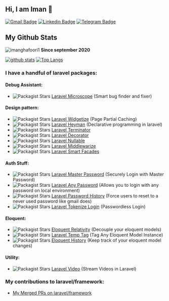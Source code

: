 ## Hi, I am Iman 👋

[![Gmail Badge](https://img.shields.io/badge/-imanghafoori1@gmail.com-c14438?style=flat&logo=Gmail&logoColor=white&link=mailto:imanghafoori1@gmail.com)](mailto:imanghafoori1@gmail.com)
[![Linkedin Badge](https://img.shields.io/badge/-Iman%20Ghafoori-0072b1?style=flat&logo=Linkedin&logoColor=white&link=https://linkedin.com/in/iman-ghafoori/)](https://linkedin.com/in/iman-ghafoori/) 
[![Telegram Badge](https://img.shields.io/badge/-Telegram-blue?style=flat&logo=telegram&logoColor=white&link=https://t.me/imanghafoori/)](https://t.me/imanghafoori/)
</p>

## My Github Stats

<p align=left> <img src=https://komarev.com/ghpvc/?username=imanghafoori1 alt=imanghafoori1 /> <b>Since september 2020</b></p>

[![github stats](https://github-readme-stats.vercel.app/api?username=imanghafoori1)](https://github.com/anuraghazra/github-readme-stats) 
[![Top Langs](https://github-readme-stats.vercel.app/api/top-langs/?username=imanghafoori1&layout=compact)](https://github.com/imanghafoori1/github-readme-stats)

### I have a handful of laravel packages:

#### Debug Assistant:
 - <img alt="Packagist Stars" src="https://img.shields.io/packagist/stars/imanghafoori/laravel-microscope"> <a href="https://github.com/imanghafoori1/laravel-microscope">  Laravel Microscope</a> (Smart bug finder and fixer)
#### Design pattern:
- <img alt="Packagist Stars" src="https://img.shields.io/packagist/stars/imanghafoori/laravel-widgetize"> <a href="https://github.com/imanghafoori1/laravel-widgetize"> Laravel Widgetize</a> (Page Partial Caching)
- <img alt="Packagist Stars" src="https://img.shields.io/packagist/stars/imanghafoori/laravel-heyman"> <a href="https://github.com/imanghafoori1/laravel-heyman"> Laravel Heyman</a> (Declarative programming in laravel)
- <img alt="Packagist Stars" src="https://img.shields.io/packagist/stars/imanghafoori/laravel-terminator"> <a href="https://github.com/imanghafoori1/laravel-terminator"> Laravel Terminator</a>
- <img alt="Packagist Stars" src="https://img.shields.io/packagist/stars/imanghafoori/laravel-decorator"> <a href="https://github.com/imanghafoori1/laravel-decorator"> Laravel Decorator</a> 
- <img alt="Packagist Stars" src="https://img.shields.io/packagist/stars/imanghafoori/laravel-nullable"> <a href="https://github.com/imanghafoori1/laravel-nullable"> Laravel Nullable</a>
- <img alt="Packagist Stars" src="https://img.shields.io/packagist/stars/imanghafoori/laravel-middlewarize">  <a href="https://github.com/imanghafoori1/laravel-middlewarize"> Laravel Middlewarize</a>
- <img alt="Packagist Stars" src="https://img.shields.io/packagist/stars/imanghafoori/laravel-smart-facades">  <a href="https://github.com/imanghafoori1/laravel-smart-facades"> Laravel Smart Facades</a>

#### Auth Stuff:
- <img alt="Packagist Stars" src="https://img.shields.io/packagist/stars/imanghafoori/laravel-masterpass"> <a href="https://github.com/imanghafoori1/laravel-masterpass">  Laravel Master Password</a> (Securely Login with Master Password)
- <img alt="Packagist Stars" src="https://img.shields.io/packagist/stars/imanghafoori/laravel-anypass"> <a href="https://github.com/imanghafoori1/laravel-anypass"> Laravel Any Password</a> (Allows you to login with any password on local environment)
- <img alt="Packagist Stars" src="https://img.shields.io/packagist/stars/imanghafoori/laravel-password-history"> <a href="https://github.com/imanghafoori1/laravel-password-history"> Laravel Password History</a> (Force users to reset to a never used password like gmail does)
- <img alt="Packagist Stars" src="https://img.shields.io/packagist/stars/imanghafoori/laravel-tokenize-login"> <a href="https://github.com/imanghafoori1/laravel-tokenized-login"> Laravel Tokenize Login</a> (Passwordless Login)

#### Eloquent:
- <img alt="Packagist Stars" src="https://img.shields.io/packagist/stars/imanghafoori/eloquent-relativity"> <a href="https://github.com/imanghafoori1/eloquent-relativity"> Eloquent Relativity</a> (Decouple your eloquent models)
- <img alt="Packagist Stars" src="https://img.shields.io/packagist/stars/imanghafoori/laravel-temp-tag"> <a href="https://github.com/imanghafoori1/laravel-temp-tag"> Laravel Temp Tag</a> (Tag Any Eloquent Model Instance)
- <img alt="Packagist Stars" src="https://img.shields.io/packagist/stars/imanghafoori/eloquent-history"> <a href="https://github.com/imanghafoori1/eloquent-history"> Eloquent History</a> (Keep track of your eloquent model changes)

#### Utility:
- <img alt="Packagist Stars" src="https://img.shields.io/packagist/stars/imanghafoori/laravel-video"> <a href="https://github.com/imanghafoori1/laravel-video"> Laravel Video</a> (Stream Videos in Laravel)

### My contributions to laravel/framework:
- <a href="https://github.com/laravel/framework/pulls?q=is%3Apr+is%3Amerged+author%3Aimanghafoori1+"> My Merged PRs on laravel/framework</a>

